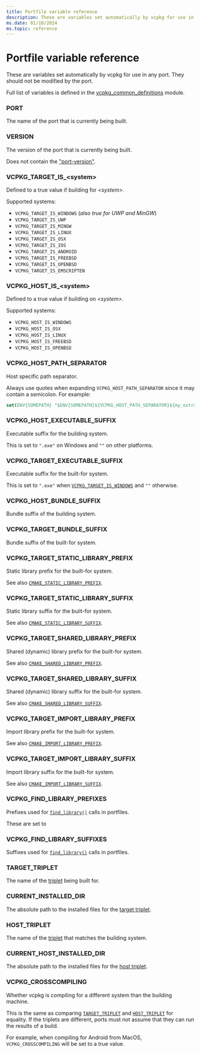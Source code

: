 ```yaml
---
title: Portfile variable reference
description: These are variables set automatically by vcpkg for use in any port.
ms.date: 01/10/2024
ms.topic: reference
---
```


# Portfile variable reference

These are variables set automatically by vcpkg for use in any port. They should not be modified by the port.

Full list of variables is defined in the [vcpkg_common_definitions](https://github.com/microsoft/vcpkg/blob/master/scripts/cmake/vcpkg_common_definitions.cmake) module.

### PORT

The name of the port that is currently being built.

### VERSION

The version of the port that is currently being built.

Does not contain the ["port-version"](../users/versioning.md#port-version).

### VCPKG_TARGET_IS_\<system\>

Defined to a true value if building for *\<system\>*.

Supported systems:
- `VCPKG_TARGET_IS_WINDOWS` (*also true for UWP and MinGW*)
- `VCPKG_TARGET_IS_UWP`
- `VCPKG_TARGET_IS_MINGW`
- `VCPKG_TARGET_IS_LINUX`
- `VCPKG_TARGET_IS_OSX`
- `VCPKG_TARGET_IS_IOS`
- `VCPKG_TARGET_IS_ANDROID`
- `VCPKG_TARGET_IS_FREEBSD`
- `VCPKG_TARGET_IS_OPENBSD`
- `VCPKG_TARGET_IS_EMSCRIPTEN`

### VCPKG_HOST_IS_\<system\>

Defined to a true value if building on *\<system\>*.

Supported systems:
- `VCPKG_HOST_IS_WINDOWS`
- `VCPKG_HOST_IS_OSX`
- `VCPKG_HOST_IS_LINUX`
- `VCPKG_HOST_IS_FREEBSD`
- `VCPKG_HOST_IS_OPENBSD`

### VCPKG_HOST_PATH_SEPARATOR

Host specific path separator.

Always use quotes when expanding `VCPKG_HOST_PATH_SEPARATOR` since it may contain a semicolon. For example:

```cmake
set(ENV{SOMEPATH} "$ENV{SOMEPATH}${VCPKG_HOST_PATH_SEPARATOR}${my_extra_path}")
```

### VCPKG_HOST_EXECUTABLE_SUFFIX

Executable suffix for the building system.

This is set to `".exe"` on Windows and `""` on other platforms.

### VCPKG_TARGET_EXECUTABLE_SUFFIX

Executable suffix for the built-for system.

This is set to `".exe"` when [`VCPKG_TARGET_IS_WINDOWS`](#vcpkg_target_is_system) and `""` otherwise.

### VCPKG_HOST_BUNDLE_SUFFIX

Bundle suffix of the building system.

### VCPKG_TARGET_BUNDLE_SUFFIX

Bundle suffix of the built-for system.

### VCPKG_TARGET_STATIC_LIBRARY_PREFIX

Static library prefix for the built-for system.

See also [`CMAKE_STATIC_LIBRARY_PREFIX`](https://cmake.org/cmake/help/latest/variable/CMAKE_STATIC_LIBRARY_PREFIX.html).

### VCPKG_TARGET_STATIC_LIBRARY_SUFFIX

Static library suffix for the built-for system.

See also [`CMAKE_STATIC_LIBRARY_SUFFIX`](https://cmake.org/cmake/help/latest/variable/CMAKE_STATIC_LIBRARY_SUFFIX.html).

### VCPKG_TARGET_SHARED_LIBRARY_PREFIX

Shared (dynamic) library prefix for the built-for system.

See also [`CMAKE_SHARED_LIBRARY_PREFIX`](https://cmake.org/cmake/help/latest/variable/CMAKE_SHARED_LIBRARY_PREFIX.html).

### VCPKG_TARGET_SHARED_LIBRARY_SUFFIX

Shared (dynamic) library suffix for the built-for system.

See also [`CMAKE_SHARED_LIBRARY_SUFFIX`](https://cmake.org/cmake/help/latest/variable/CMAKE_SHARED_LIBRARY_SUFFIX.html).

### VCPKG_TARGET_IMPORT_LIBRARY_PREFIX

Import library prefix for the built-for system.

See also [`CMAKE_IMPORT_LIBRARY_PREFIX`](https://cmake.org/cmake/help/latest/variable/CMAKE_IMPORT_LIBRARY_PREFIX.html).

### VCPKG_TARGET_IMPORT_LIBRARY_SUFFIX

Import library suffix for the built-for system.

See also [`CMAKE_IMPORT_LIBRARY_SUFFIX`](https://cmake.org/cmake/help/latest/variable/CMAKE_IMPORT_LIBRARY_SUFFIX.html).

### VCPKG_FIND_LIBRARY_PREFIXES

Prefixes used for [`find_library()`](https://cmake.org/cmake/help/latest/command/find_library.html) calls in portfiles.

These are set to 

### VCPKG_FIND_LIBRARY_SUFFIXES

Suffixes used for [`find_library()`](https://cmake.org/cmake/help/latest/command/find_library.html) calls in portfiles.

### TARGET_TRIPLET

The name of the [triplet](../users/triplets.md) being built for.

### CURRENT_INSTALLED_DIR

The absolute path to the installed files for the [target triplet](#target_triplet).

### HOST_TRIPLET

The name of the [triplet](../users/triplets.md) that matches the building system.

### CURRENT_HOST_INSTALLED_DIR

The absolute path to the installed files for the [host triplet](#host_triplet).

### VCPKG_CROSSCOMPILING

Whether vcpkg is compiling for a different system than the building machine.

This is the same as comparing [`TARGET_TRIPLET`](#target_triplet) and [`HOST_TRIPLET`](#host_triplet) for equality. If the triplets are different, ports must not assume that they can run the results of a build.

For example, when compiling for Android from MacOS, `VCPKG_CROSSCOMPILING` will be set to a true value.
